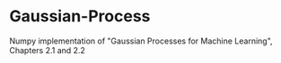 # Gaussian-Process
Numpy implementation of "Gaussian Processes for Machine Learning", Chapters 2.1 and 2.2
